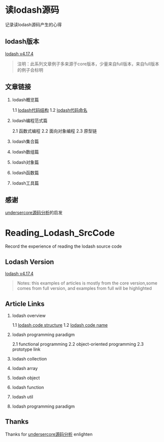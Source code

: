 # 读lodash源码
记录读lodash源码产生的心得

## lodash版本
[lodash v4.17.4](https://github.com/lodash/lodash) 
>注明：此系列文章例子多来源于core版本，少量来自full版本，来自full版本的例子会标明

## 文章链接
1. lodash概览篇

	1.1 [lodash代码结构](https://github.com/LinFengYnu/Reading_Lodash_SrcCode/blob/master/src/code_structure.md)
	1.2 [lodash代码命名](https://github.com/LinFengYnu/Reading_Lodash_SrcCode/blob/master/src/code_name.md)

2. lodash编程范式篇

	2.1 函数式编程
	2.2 面向对象编程
	2.3 原型链

2. lodash集合篇
2. lodash数组篇
2. lodash对象篇
2. lodash函数篇
2. lodash工具篇



## 感谢
[undersercore源码分析](https://www.gitbook.com/book/yoyoyohamapi/undersercore-analysis/details)的启发

# Reading_Lodash_SrcCode
Record the experience of reading the lodash source code

## Lodash Version

[lodash v4.17.4](https://github.com/lodash/lodash) 
>Notes: this examples of articles is mostly from the core version,some comes from full version, and examples from full will be highlighted

## Article Links
1. lodash overview

	1.1 [lodash code structure](https://github.com/LinFengYnu/Reading_Lodash_SrcCode/blob/master/src/code_structure.md)
	1.2 [lodash code name](https://github.com/LinFengYnu/Reading_Lodash_SrcCode/blob/master/src/code_name.md)

2. lodash programming paradigm
	
	2.1 functional programming
	2.2 object-oriented programming
	2.3 prototype link

2. lodash collection
2. lodash array
2. lodash object
2. lodash function
2. lodash util
2. lodash programming paradigm


## Thanks
Thanks for [undersercore源码分析](https://www.gitbook.com/book/yoyoyohamapi/undersercore-analysis/details) enlighten